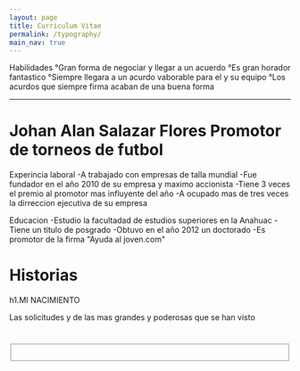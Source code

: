 ```yaml
---
layout: page
title: Curriculum Vitae
permalink: /typography/
main_nav: true
---
```


<p>Habilidades
°Gran forma de negociar y llegar a un acuerdo
°Es gran horador fantastico
°Siempre llegara a un acurdo vaborable para el y su equipo
°Los acurdos que siempre firma acaban de una buena forma</p>

<hr>

<h1 id="Johan Alan Salazar Flores">Johan Alan Salazar Flores
Promotor de torneos de futbol</h1>

Experincia laboral
-A trabajado con empresas de talla mundial
-Fue fundador en el año 2010 de su empresa y maximo accionista
-Tiene 3 veces el premio al promotor mas influyente del año
-A ocupado mas de tres veces la dirreccion ejecutiva de su empresa

Educacion
-Estudio la facultadad de estudios superiores en la Anahuac
-Tiene un titulo de posgrado
-Obtuvo en el año 2012 un doctorado
-Es promotor de la firma "Ayuda al joven.com"
<h1 id="solicitudes">Historias</h1>
h1.MI NACIMIENTO

<p>Las solicitudes y de las mas grandes y poderosas que se han visto</p>

<h1 id=""></h1>

<fieldset>
  <p></p>
